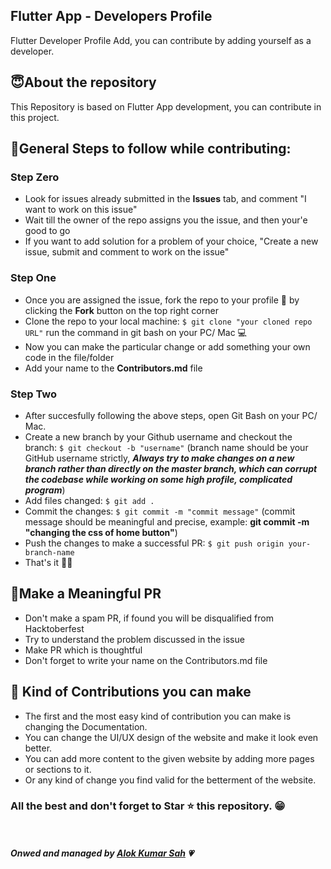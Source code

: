 ## Flutter App - Developers Profile
Flutter Developer Profile Add, you can contribute by adding yourself as a developer.


## 😇About the repository
This Repository is based on Flutter App development, you can contribute in this project. 

## 📢General Steps to follow while contributing:

### Step Zero
- Look for issues already submitted in the __Issues__ tab, and comment "I want to work on this issue"
- Wait till the owner of the repo assigns you the issue, and then your'e good to go
- If you want to add solution for a problem of your choice, "Create a new issue, submit and comment to work on the issue"

### Step One
- Once you are assigned the issue, fork the repo to your profile 🍴 by clicking the __Fork__ button on the top right corner 
- Clone the repo to your local machine: ```$ git clone "your cloned repo URL"``` run the command in git bash on your PC/ Mac 💻
- Now you can make the particular change or add something your own code in the file/folder
- Add your name to the __Contributors.md__ file

### Step Two
- After succesfully following the above steps, open Git Bash on your PC/ Mac.
- Create a new branch by your Github username and checkout the branch: ```$ git checkout -b "username"``` (branch name should be your GitHub username strictly, ___Always try to make changes on a new branch rather than directly on the master branch, which can corrupt the codebase while working on some high profile, complicated program___) 
- Add files changed: ```$ git add .```
- Commit the changes: ```$ git commit -m "commit message"``` (commit message should be meaningful and precise, example: __git commit -m "changing the css of home button"__)
- Push the changes to make a successful PR: ```$ git push origin your-branch-name```
- That's it 🎉💥

## 👀Make a Meaningful PR
- Don't make a spam PR, if found you will be disqualified from Hacktoberfest
- Try to understand the problem discussed in the issue
- Make PR which is thoughtful
- Don't forget to write your name on the Contributors.md file

## 🌸 Kind of Contributions you can make
- The first and the most easy kind of contribution you can make is changing the Documentation. 
- You can change the UI/UX design of the website and make it look even better.
- You can add more content to the given website by adding more pages or sections to it.
- Or any kind of change you find valid for the betterment of the website.



### All the best and don't forget to Star ⭐ this repository. 😁

<br><br>
___Onwed and managed by [Alok Kumar Sah](https://github.com/alokkumax) 💗___
